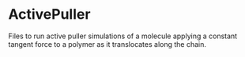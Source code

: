# ActivePuller
Files to run active puller simulations of a molecule applying a constant tangent force to a polymer as it translocates along the chain.
